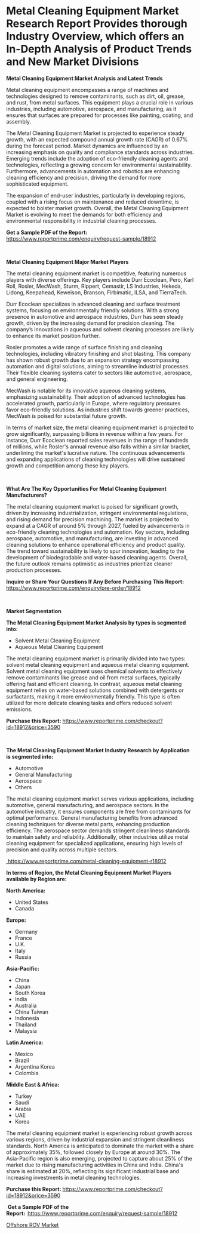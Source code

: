 <p><h1>Metal Cleaning Equipment Market Research Report Provides thorough Industry Overview, which offers an In-Depth Analysis of Product Trends and New Market Divisions</h1></p><p><strong>Metal Cleaning Equipment Market Analysis and Latest Trends</strong></p>
<p><p>Metal cleaning equipment encompasses a range of machines and technologies designed to remove contaminants, such as dirt, oil, grease, and rust, from metal surfaces. This equipment plays a crucial role in various industries, including automotive, aerospace, and manufacturing, as it ensures that surfaces are prepared for processes like painting, coating, and assembly.</p><p>The Metal Cleaning Equipment Market is projected to experience steady growth, with an expected compound annual growth rate (CAGR) of 0.67% during the forecast period. Market dynamics are influenced by an increasing emphasis on quality and compliance standards across industries. Emerging trends include the adoption of eco-friendly cleaning agents and technologies, reflecting a growing concern for environmental sustainability. Furthermore, advancements in automation and robotics are enhancing cleaning efficiency and precision, driving the demand for more sophisticated equipment.</p><p>The expansion of end-user industries, particularly in developing regions, coupled with a rising focus on maintenance and reduced downtime, is expected to bolster market growth. Overall, the Metal Cleaning Equipment Market is evolving to meet the demands for both efficiency and environmental responsibility in industrial cleaning processes.</p></p>
<p><strong>Get a Sample PDF of the Report:&nbsp;</strong> <a href="https://www.reportprime.com/enquiry/request-sample/18912?utm_campaign=2039&utm_medium=2&utm_source=Github&utm_content=ia&utm_term=19032025&utm_id=metal-cleaning-equipment">https://www.reportprime.com/enquiry/request-sample/18912</a></p>
<p>&nbsp;</p>
<p><strong>Metal Cleaning Equipment Major Market Players</strong></p>
<p><p>The metal cleaning equipment market is competitive, featuring numerous players with diverse offerings. Key players include Durr Ecoclean, Pero, Karl Roll, Rosler, MecWash, Sturm, Rippert, Cemastir, LS Industries, Hekeda, Lidong, Keepahead, Keweison, Branson, Firbimatic, ILSA, and TierraTech.</p><p>Durr Ecoclean specializes in advanced cleaning and surface treatment systems, focusing on environmentally friendly solutions. With a strong presence in automotive and aerospace industries, Durr has seen steady growth, driven by the increasing demand for precision cleaning. The company’s innovations in aqueous and solvent cleaning processes are likely to enhance its market position further.</p><p>Rosler promotes a wide range of surface finishing and cleaning technologies, including vibratory finishing and shot blasting. This company has shown robust growth due to an expansion strategy encompassing automation and digital solutions, aiming to streamline industrial processes. Their flexible cleaning systems cater to sectors like automotive, aerospace, and general engineering.</p><p>MecWash is notable for its innovative aqueous cleaning systems, emphasizing sustainability. Their adoption of advanced technologies has accelerated growth, particularly in Europe, where regulatory pressures favor eco-friendly solutions. As industries shift towards greener practices, MecWash is poised for substantial future growth.</p><p>In terms of market size, the metal cleaning equipment market is projected to grow significantly, surpassing billions in revenue within a few years. For instance, Durr Ecoclean reported sales revenues in the range of hundreds of millions, while Rosler's annual revenue also falls within a similar bracket, underlining the market's lucrative nature. The continuous advancements and expanding applications of cleaning technologies will drive sustained growth and competition among these key players.</p></p>
<p>&nbsp;</p>
<p><strong>What Are The Key Opportunities For Metal Cleaning Equipment Manufacturers?</strong></p>
<p><p>The metal cleaning equipment market is poised for significant growth, driven by increasing industrialization, stringent environmental regulations, and rising demand for precision machining. The market is projected to expand at a CAGR of around 5% through 2027, fueled by advancements in eco-friendly cleaning technologies and automation. Key sectors, including aerospace, automotive, and manufacturing, are investing in advanced cleaning solutions to enhance operational efficiency and product quality. The trend toward sustainability is likely to spur innovation, leading to the development of biodegradable and water-based cleaning agents. Overall, the future outlook remains optimistic as industries prioritize cleaner production processes.</p></p>
<p><strong>Inquire or Share Your Questions If Any Before Purchasing This Report:</strong> <a href="https://www.reportprime.com/enquiry/pre-order/18912?utm_campaign=2039&utm_medium=2&utm_source=Github&utm_content=ia&utm_term=19032025&utm_id=metal-cleaning-equipment">https://www.reportprime.com/enquiry/pre-order/18912</a></p>
<p>&nbsp;</p>
<p><strong>Market Segmentation</strong></p>
<p><strong>The Metal Cleaning Equipment Market Analysis by types is segmented into:</strong></p>
<p><ul><li>Solvent Metal Cleaning Equipment</li><li>Aqueous Metal Cleaning Equipment</li></ul></p>
<p><p>The metal cleaning equipment market is primarily divided into two types: solvent metal cleaning equipment and aqueous metal cleaning equipment. Solvent metal cleaning equipment uses chemical solvents to effectively remove contaminants like grease and oil from metal surfaces, typically offering fast and efficient cleaning. In contrast, aqueous metal cleaning equipment relies on water-based solutions combined with detergents or surfactants, making it more environmentally friendly. This type is often utilized for more delicate cleaning tasks and offers reduced solvent emissions.</p></p>
<p><strong>Purchase this Report:&nbsp;</strong><a href="https://www.reportprime.com/checkout?id=18912&price=3590&utm_campaign=2039&utm_medium=2&utm_source=Github&utm_content=ia&utm_term=19032025&utm_id=metal-cleaning-equipment">https://www.reportprime.com/checkout?id=18912&price=3590</a></p>
<p>&nbsp;</p>
<p><strong>The Metal Cleaning Equipment Market Industry Research by Application is segmented into:</strong></p>
<p><ul><li>Automotive</li><li>General Manufacturing</li><li>Aerospace</li><li>Others</li></ul></p>
<p><p>The metal cleaning equipment market serves various applications, including automotive, general manufacturing, and aerospace sectors. In the automotive industry, it ensures components are free from contaminants for optimal performance. General manufacturing benefits from advanced cleaning techniques for diverse metal parts, enhancing production efficiency. The aerospace sector demands stringent cleanliness standards to maintain safety and reliability. Additionally, other industries utilize metal cleaning equipment for specialized applications, ensuring high levels of precision and quality across multiple sectors.</p></p>
<p><a href="https://www.reportprime.com/metal-cleaning-equipment-r18912?utm_campaign=2039&utm_medium=2&utm_source=Github&utm_content=ia&utm_term=19032025&utm_id=metal-cleaning-equipment">&nbsp;https://www.reportprime.com/metal-cleaning-equipment-r18912</a></p>
<p><strong>In terms of Region, the Metal Cleaning Equipment Market Players available by Region are:</strong></p>
<p>
    <p> <strong> North America: </strong>
        <ul>
            <li>United States</li>
            <li>Canada</li>
        </ul>
        </p> 
    <p> <strong> Europe: </strong>
        <ul>
            <li>Germany</li>
            <li>France</li>
            <li>U.K.</li>
            <li>Italy</li>
            <li>Russia</li>
        </ul>
        </p> 
    <p> <strong> Asia-Pacific: </strong>
        <ul>
            <li>China</li>
            <li>Japan</li>
            <li>South Korea</li>
            <li>India</li>
            <li>Australia</li>
            <li>China Taiwan</li>
            <li>Indonesia</li>
            <li>Thailand</li>
            <li>Malaysia</li>
        </ul>
        </p> 
    <p> <strong> Latin America: </strong>
        <ul>
            <li>Mexico</li>
            <li>Brazil</li>
            <li>Argentina Korea</li>
            <li>Colombia</li>
        </ul>
        </p> 
    <p> <strong> Middle East & Africa: </strong>
        <ul>
            <li>Turkey</li>
            <li>Saudi</li>
            <li>Arabia</li>
            <li>UAE</li>
            <li>Korea</li>
        </ul>
    </p>
    </p>
<p><p>The metal cleaning equipment market is experiencing robust growth across various regions, driven by industrial expansion and stringent cleanliness standards. North America is anticipated to dominate the market with a share of approximately 35%, followed closely by Europe at around 30%. The Asia-Pacific region is also emerging, projected to capture about 25% of the market due to rising manufacturing activities in China and India. China's share is estimated at 20%, reflecting its significant industrial base and increasing investments in metal cleaning technologies.</p></p>
<p><strong>Purchase this Report: </strong><a href="https://www.reportprime.com/checkout?id=18912&price=3590&utm_campaign=2039&utm_medium=2&utm_source=Github&utm_content=ia&utm_term=19032025&utm_id=metal-cleaning-equipment">https://www.reportprime.com/checkout?id=18912&price=3590</a></p>
<p>&nbsp;<strong>Get a Sample PDF of the Report:&nbsp;&nbsp;</strong><a href="https://www.reportprime.com/enquiry/request-sample/18912?utm_campaign=2039&utm_medium=2&utm_source=Github&utm_content=ia&utm_term=19032025&utm_id=metal-cleaning-equipment">https://www.reportprime.com/enquiry/request-sample/18912</a></p>
<p><strong></strong></p>
<p><p><a href="https://github.com/casalalimo40/Market-Research-Report-List-1/blob/main/offshore-rov-market.md?utm_campaign=2039&utm_medium=2&utm_source=Github&utm_content=ia&utm_term=19032025&utm_id=metal-cleaning-equipment">Offshore ROV Market</a></p></p>